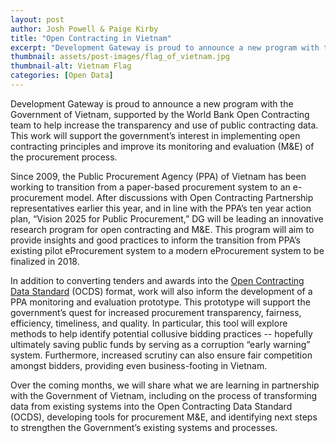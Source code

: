 ```yaml
---
layout: post
author: Josh Powell & Paige Kirby
title: "Open Contracting in Vietnam"
excerpt: "Development Gateway is proud to announce a new program with the Government of Vietnam, supported by the World Bank Open Contracting team to help increase the transparency..."
thumbnail: assets/post-images/flag_of_vietnam.jpg
thumbnail-alt: Vietnam Flag
categories: [Open Data]
---
```


Development Gateway is proud to announce a new program with the Government of Vietnam, supported by the World Bank Open Contracting team to help increase the transparency and use of public contracting data. This work will support the government’s interest in implementing open contracting principles and improve its monitoring and evaluation (M&E) of the procurement process.

Since 2009, the Public Procurement Agency (PPA) of Vietnam has been working to transition from a paper-based procurement system to an e-procurement model. After discussions with Open Contracting Partnership representatives earlier this year, and in line with the PPA’s ten year action plan, “Vision 2025 for Public Procurement,” DG will be leading an innovative research program for open contracting and M&E. This program will aim to provide insights and good practices to inform the transition from PPA’s existing pilot eProcurement system to a modern eProcurement system to be finalized in 2018.

In addition to converting tenders and awards into the [Open Contracting Data Standard](http://standard.open-contracting.org/) (OCDS) format, work will also inform the development of a PPA monitoring and evaluation prototype. This prototype will support the government’s quest for increased procurement transparency, fairness, efficiency, timeliness, and quality. In particular, this tool will explore methods to help identify potential collusive bidding practices -- hopefully ultimately saving public funds by serving as a corruption “early warning” system. Furthermore, increased scrutiny can also ensure fair competition amongst bidders, providing even business-footing in Vietnam.

Over the coming months, we will share what we are learning in partnership with the Government of Vietnam, including on the process of transforming data from existing systems into the Open Contracting Data Standard (OCDS), developing tools for procurement M&E, and identifying next steps to strengthen the Government’s existing systems and processes.
